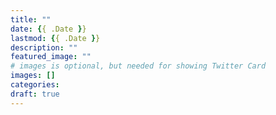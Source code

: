 ```yaml
---
title: ""
date: {{ .Date }}
lastmod: {{ .Date }}
description: ""
featured_image: ""
# images is optional, but needed for showing Twitter Card
images: []
categories:
draft: true
---
```

